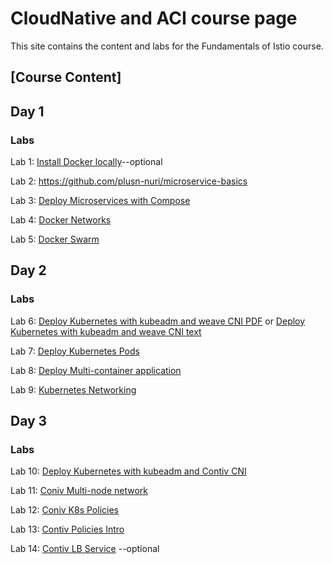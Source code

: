 # CloudNative and ACI course page 

This site contains the content and labs for the Fundamentals of Istio course. 

## [Course Content]

## Day 1 

### Labs

Lab 1: [Install Docker locally](labs/01-docker-daemon)--optional

Lab 2: https://github.com/plusn-nuri/microservice-basics 

Lab 3: [Deploy Microservices with Compose](labs/03-compose) 

Lab 4: [Docker Networks](labs/docker-network-labs/index.md)

Lab 5: [Docker Swarm](labs/docker-swarm/index.md)


## Day 2

### Labs 

Lab 6: [Deploy Kubernetes with kubeadm and weave CNI PDF](labs/k8s-network-labs/Install%20Kubernetes%20on%20AWS.pdf)  or [Deploy Kubernetes with kubeadm and weave CNI text](labs/k8s-net-labs/index.md)


Lab 7: [Deploy Kubernetes Pods](labs/04-pods/index.md)

Lab 8: [Deploy Multi-container application](labs/05-multi/index.md)

Lab 9: [Kubernetes Networking](https://github.com/igbedo/kubernetes-lab-tutorial/blob/master/content/network.md#pod-networking)

## Day 3

### Labs 

Lab 10: [Deploy Kubernetes with kubeadm and Contiv CNI](labs/contiv-deploy-labs/index.md)


Lab 11: [Coniv Multi-node network](labs/contiv-network/index.md)

Lab 12: [Coniv K8s Policies](labs/k8s-contiv-policies/index.md)

Lab 13: [Contiv Policies Intro](labs/contiv-policies/index.md)

Lab 14: [Contiv LB Service](http://contiv.github.io/documents/networking/services.html) --optional






